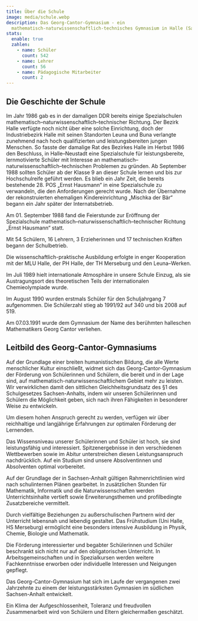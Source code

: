```yaml
---
title: Über die Schule
image: media/schule.webp
description: Das Georg-Cantor-Gymnasium - ein
  mathematisch-naturwissenschaftlich-technisches Gymnasium in Halle (Saale)
stats:
  enable: true
  zahlen:
    - name: Schüler
      count: 542
    - name: Lehrer
      count: 56
    - name: Pädagogische Mitarbeiter
      count: 2
---
```

## Die Geschichte der Schule

Im Jahr 1986 gab es in der damaligen DDR bereits einige Spezialschulen mathematisch–naturwissenschaftlich–technischer Richtung.
Der Bezirk Halle verfügte noch nicht über eine solche Einrichtung, doch der Industriebezirk Halle mit seinen Standorten Leuna und Buna verlangte zunehmend nach hoch qualifizierten und leistungsbereiten jungen Menschen. So fasste der damalige Rat des Bezirkes Halle im Herbst 1986 den Beschluss, in Halle–Neustadt eine Spezialschule für leistungsbereite, lernmotivierte Schüler mit Interesse an mathematisch–naturwissenschaftlich–technischen Problemen zu gründen.
Ab September 1988 sollten Schüler ab der Klasse 9 an dieser Schule lernen und bis zur Hochschulreife geführt werden. Es blieb ein Jahr Zeit, die bereits bestehende 28. POS „Ernst Hausmann“ in eine Spezialschule zu verwandeln, die den Anforderungen gerecht wurde.
Nach der Übernahme der rekonstruierten ehemaligen Kindereinrichtung „Mischka der Bär“ begann ein Jahr später der Internatsbetrieb.

Am 01. September 1988 fand die Feierstunde zur Eröffnung der Spezialschule mathematisch–naturwissenschaftlich–technischer Richtung „Ernst Hausmann“ statt.

Mit 54 Schülern, 16 Lehrern, 3 Erzieherinnen und 17 technischen Kräften begann der Schulbetrieb.

Die wissenschaftlich-praktische Ausbildung erfolgte in enger Kooperation mit der MLU Halle, der PH Halle, der TH Merseburg und den Leuna–Werken.

Im Juli 1989 hielt internationale Atmosphäre in unsere Schule Einzug, als sie Austragungsort des theoretischen Teils der internationalen Chemieolympiade wurde.

Im August 1990 wurden erstmals Schüler für den Schuljahrgang 7 aufgenommen. Die Schülerzahl stieg ab 1991/92 auf 340 und bis 2008 auf 519.

Am 07.03.1991 wurde dem Gymnasium der Name des berühmten halleschen Mathematikers Georg Cantor verliehen.

## Leitbild des Georg-Cantor-Gymnasiums

Auf der Grundlage einer breiten humanistischen Bildung, die alle Werte menschlicher Kultur einschließt, widmet sich das Georg-Cantor-Gymnasium der Förderung von Schülerinnen und Schülern, die bereit und in der Lage sind, auf mathematisch-naturwissenschaftlichem Gebiet mehr zu leisten. Wir verwirklichen damit den sittlichen Gleichheitsgrundsatz des §1 des Schulgesetzes Sachsen-Anhalts, indem wir unseren Schülerinnen und Schülern die Möglichkeit geben, sich nach ihren Fähigkeiten in besonderer Weise zu entwickeln.

Um diesem hohen Anspruch gerecht zu werden, verfügen wir über reichhaltige und langjährige Erfahrungen zur optimalen Förderung der Lernenden.

Das Wissensniveau unserer Schülerinnen und Schüler ist hoch, sie sind leistungsfähig und interessiert. Spitzenergebnisse in den verschiedenen Wettbewerben sowie im Abitur unterstreichen diesen Leistungsanspruch nachdrücklich. Auf ein Studium sind unsere Absolventinnen und Absolventen optimal vorbereitet.

Auf der Grundlage der in Sachsen-Anhalt gültigen Rahmenrichtlinien wird nach schulinternen Plänen gearbeitet. In zusätzlichen Stunden für Mathematik, Informatik und die Naturwissenschaften werden Unterrichtsinhalte vertieft sowie Erweiterungsthemen und profilbedingte Zusatzbereiche vermittelt.

Durch vielfältige Beziehungen zu außerschulischen Partnern wird der Unterricht lebensnah und lebendig gestaltet. Das Frühstudium (Uni Halle, HS Merseburg) ermöglicht eine besonders intensive Ausbildung in Physik, Chemie, Biologie und Mathematik.

Die Förderung interessierter und begabter Schülerinnen und Schüler beschrankt sich nicht nur auf den obligatorischen Unterricht. In Arbeitsgemeinschaften und in Spezialkursen werden weitere Fachkenntnisse erworben oder individuelle Interessen und Neigungen gepflegt.

Das Georg-Cantor-Gymnasium hat sich im Laufe der vergangenen zwei Jahrzehnte zu einem der leistungsstärksten Gymnasien im südlichen Sachsen-Anhalt entwickelt.

Ein Klima der Aufgeschlossenheit, Toleranz und freudvollen Zusammenarbeit wird von Schülern und Eltern gleichermaßen geschätzt.
